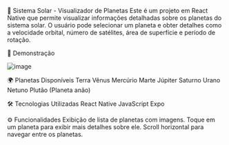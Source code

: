 🚀 Sistema Solar - Visualizador de Planetas
Este é um projeto em React Native que permite visualizar informações detalhadas sobre os planetas do sistema solar. O usuário pode selecionar um planeta e obter detalhes como a velocidade orbital, número de satélites, área de superfície e período de rotação.

📸 Demonstração

![image](https://github.com/user-attachments/assets/7d4b310b-8aa4-4412-b16c-779635804d5b)



🌍 Planetas Disponíveis
Terra
Vênus
Mercúrio
Marte
Júpiter
Saturno
Urano
Netuno
Plutão (Planeta anão)

🛠️ Tecnologias Utilizadas
React Native
JavaScript
Expo

⚙️ Funcionalidades
Exibição de lista de planetas com imagens.
Toque em um planeta para exibir mais detalhes sobre ele.
Scroll horizontal para navegar entre os planetas.


